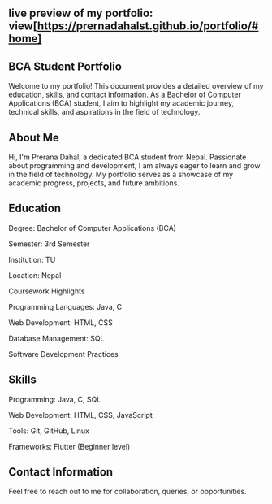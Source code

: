## live preview of my portfolio: view[https://prernadahalst.github.io/portfolio/#home]
## BCA Student Portfolio

Welcome to my portfolio! This document provides a detailed overview of my education, skills, and contact information. As a Bachelor of Computer Applications (BCA) student, I aim to highlight my academic journey, technical skills, and aspirations in the field of technology.

## About Me

Hi, I'm Prerana Dahal, a dedicated BCA student from Nepal. Passionate about programming and development, I am always eager to learn and grow in the field of technology. My portfolio serves as a showcase of my academic progress, projects, and future ambitions.

## Education

Degree: Bachelor of Computer Applications (BCA)

Semester: 3rd Semester

Institution: TU

Location: Nepal

Coursework Highlights

Programming Languages: Java, C

Web Development: HTML, CSS

Database Management: SQL

Software Development Practices

## Skills

Programming: Java, C, SQL

Web Development: HTML, CSS, JavaScript

Tools: Git, GitHub, Linux

Frameworks: Flutter (Beginner level)

## Contact Information

Feel free to reach out to me for collaboration, queries, or opportunities.
